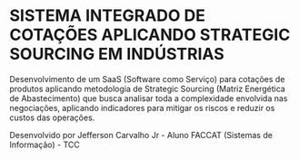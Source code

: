 # SISTEMA INTEGRADO DE COTAÇÕES APLICANDO STRATEGIC SOURCING EM INDÚSTRIAS

Desenvolvimento de um SaaS  (Software como Serviço) para cotações de produtos aplicando metodologia de Strategic Sourcing (Matriz Energética de Abastecimento) que busca analisar toda a complexidade envolvida nas negociações, aplicando indicadores para mitigar os riscos e reduzir os custos das operações.


Desenvolvido por Jefferson Carvalho Jr - Aluno FACCAT (Sistemas de Informação) - TCC
